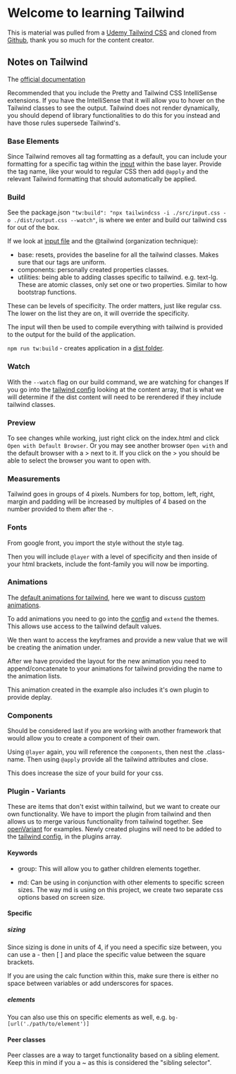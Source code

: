 # Welcome to learning Tailwind

This is material was pulled from a [Udemy Tailwind CSS](https://www.udemy.com/course/tailwind-css-zero-to-hero/learn/lecture/34264324#overview) and cloned from [Github](https://github.com/tomphill/tailwind-course-starter), thank you so much for the content creator.

## Notes on Tailwind

The [official documentation](https://tailwindcss.com/docs)

Recommended that you include the Pretty and Tailwind CSS IntelliSense extensions.
If you have the IntelliSense that it will allow you to hover on the Tailwind classes to see the output.
Tailwind does not render dynamically, you should depend of library functionalities to do this for you instead and have those rules supersede Tailwind's.

### Base Elements

Since Tailwind removes all tag formatting as a default, you can include your formatting for a specific tag within the [input](./src/input.css) within the base layer. Provide the tag name, like your would to regular CSS then add `@apply` and the relevant Tailwind formatting that should automatically be applied.

### Build

See the package.json `"tw:build": "npx tailwindcss -i ./src/input.css -o ./dist/output.css --watch"`, is where we enter and build our tailwind css for out of the box.

If we look at [input file](./src/input.css) and the @tailwind (organization technique):

- base: resets, provides the baseline for all the tailwind classes. Makes sure that our tags are uniform.
- components: personally created properties classes.
- utilities: being able to adding classes specific to tailwind. e.g. text-lg. These are atomic classes, only set one or two properties. Similar to how bootstrap functions.

These can be levels of specificity. The order matters, just like regular css. The lower on the list they are on, it will override the specificity.

The input will then be used to compile everything with tailwind is provided to the output for the build of the application.

`npm run tw:build` - creates application in a [dist folder](./dist/output.css).

### Watch

With the `--watch` flag on our build command, we are watching for changes   If you go into the [tailwind config](./tailwind.config.js) looking at the content array, that is what we will determine if the dist content will need to be rerendered if they include tailwind classes.

### Preview

To see changes while working, just right click on the index.html and click `Open with Default Browser`. Or you may see another browser `Open with` and the default browser with a > next to it. If you click on the > you should be able to select the browser you want to open with.

### Measurements

Tailwind goes in groups of 4 pixels. Numbers for top, bottom, left, right, margin and padding will be increased by multiples of 4 based on the number provided to them after the -.

### Fonts

From google front, you import the style without the style tag.

Then you will include `@layer` with a level of specificity and then inside of your html brackets, include the font-family you will now be importing.

### Animations

The [default animations for tailwind](https://tailwindcss.com/docs/animation), here we want to discuss [custom animations](https://blog.logrocket.com/creating-custom-animations-tailwind-css/).

To add animations you need to go into the [config](./tailwind.config.js) and `extend` the themes. This allows use access to the tailwind default values.

We then want to access the keyframes and provide a new value that we will be creating the animation under.

After we have provided the layout for the new animation you need to append/concatenate to your animations for tailwind providing the name to the animation lists.

This animation created in the example also includes it's own plugin to provide deplay.

### Components

Should be considered last if you are working with another framework that would allow you to create a component of their own.

Using `@layer` again, you will reference the `components`, then nest the .class-name. Then using `@apply` provide all the tailwind attributes and close.

This does increase the size of your build for your css.

### Plugin - Variants

These are items that don't exist within tailwind, but we want to create our own functionality. We have to import the plugin from tailwind and then allows us to merge various functionality from tailwind together. See [openVariant](./plugins/openVariant.js) for examples.
Newly created plugins will need to be added to the [tailwind config](./tailwind.config.js), in the plugins array.

#### Keywords

- group: This will allow you to gather children elements together.

- md: Can be using in conjunction with other elements to specific screen sizes.
The way md is using on this project, we create two separate css options based on screen size.

#### Specific 

##### sizing

Since sizing is done in units of 4, if you need a specific size between, you can use a - then [ ] and place the specific value between the square brackets.

If you are using the calc function within this, make sure there is either no space between variables or add underscores for spaces.

##### elements

You can also use this on specific elements as well, e.g.
`bg-[url('./path/to/element')]`
#### Peer classes

Peer classes are a way to target functionality based on a sibling element.
Keep this in mind if you a ~ as this is considered the "sibling selector".
